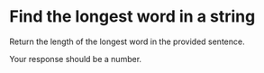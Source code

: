 # Find the longest word in a string
Return the length of the longest word in the provided sentence.

Your response should be a number.